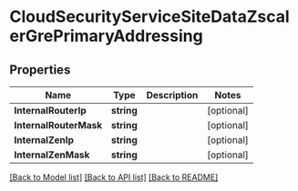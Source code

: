 # CloudSecurityServiceSiteDataZscalerGrePrimaryAddressing

## Properties

Name | Type | Description | Notes
------------ | ------------- | ------------- | -------------
**InternalRouterIp** | **string** |  | [optional] 
**InternalRouterMask** | **string** |  | [optional] 
**InternalZenIp** | **string** |  | [optional] 
**InternalZenMask** | **string** |  | [optional] 

[[Back to Model list]](../README.md#documentation-for-models) [[Back to API list]](../README.md#documentation-for-api-endpoints) [[Back to README]](../README.md)


